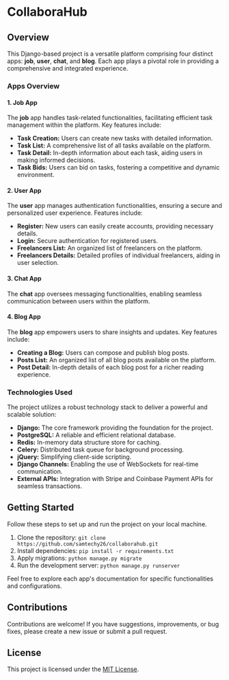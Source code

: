 # CollaboraHub

## Overview
This Django-based project is a versatile platform comprising four distinct apps: **job**, **user**, **chat**, and **blog**. Each app plays a pivotal role in providing a comprehensive and integrated experience.

### Apps Overview

#### 1. Job App
The **job** app handles task-related functionalities, facilitating efficient task management within the platform. Key features include:

- **Task Creation:** Users can create new tasks with detailed information.
- **Task List:** A comprehensive list of all tasks available on the platform.
- **Task Detail:** In-depth information about each task, aiding users in making informed decisions.
- **Task Bids:** Users can bid on tasks, fostering a competitive and dynamic environment.

#### 2. User App
The **user** app manages authentication functionalities, ensuring a secure and personalized user experience. Features include:

- **Register:** New users can easily create accounts, providing necessary details.
- **Login:** Secure authentication for registered users.
- **Freelancers List:** An organized list of freelancers on the platform.
- **Freelancers Details:** Detailed profiles of individual freelancers, aiding in user selection.

#### 3. Chat App
The **chat** app oversees messaging functionalities, enabling seamless communication between users within the platform.

#### 4. Blog App
The **blog** app empowers users to share insights and updates. Key features include:

- **Creating a Blog:** Users can compose and publish blog posts.
- **Posts List:** An organized list of all blog posts available on the platform.
- **Post Detail:** In-depth details of each blog post for a richer reading experience.

### Technologies Used

The project utilizes a robust technology stack to deliver a powerful and scalable solution:

- **Django:** The core framework providing the foundation for the project.
- **PostgreSQL:** A reliable and efficient relational database.
- **Redis:** In-memory data structure store for caching.
- **Celery:** Distributed task queue for background processing.
- **jQuery:** Simplifying client-side scripting.
- **Django Channels:** Enabling the use of WebSockets for real-time communication.
- **External APIs:** Integration with Stripe and Coinbase Payment APIs for seamless transactions.

## Getting Started
Follow these steps to set up and run the project on your local machine.

1. Clone the repository: `git clone https://github.com/samtechy26/collaborahub.git`
2. Install dependencies: `pip install -r requirements.txt`
3. Apply migrations: `python manage.py migrate`
4. Run the development server: `python manage.py runserver`

Feel free to explore each app's documentation for specific functionalities and configurations.

## Contributions
Contributions are welcome! If you have suggestions, improvements, or bug fixes, please create a new issue or submit a pull request.

## License
This project is licensed under the [MIT License](LICENSE).

